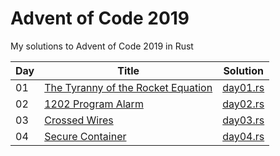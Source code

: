 # Advent of Code 2019

My solutions to Advent of Code 2019 in Rust

| Day | Title | Solution |
|-----|-------|----------|
| 01 | [The Tyranny of the Rocket Equation](https://adventofcode.com/2019/day/1)    | [day01.rs](src/solutions/day01.rs) |
| 02 | [1202 Program Alarm](https://adventofcode.com/2019/day/2)                    | [day02.rs](src/solutions/day02.rs) |
| 03 | [Crossed Wires](https://adventofcode.com/2019/day/3)                         | [day03.rs](src/solutions/day03.rs) |
| 04 | [Secure Container](https://adventofcode.com/2019/day/4)                      | [day04.rs](src/solutions/day04.rs) |